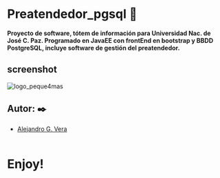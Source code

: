 # Preatendedor_pgsql 🚀

 __Proyecto de software, tótem de información para Universidad Nac. de José C. Paz. Programado en JavaEE con frontEnd en bootstrap y BBDD PostgreSQL, incluye software de gestión del preatendedor.__
 
## screenshot
   ![logo_peque4mas](https://user-images.githubusercontent.com/10841467/64068539-ddd7e480-cc0f-11e9-8de0-2ffa2a4195c7.jpg)


## Autor: ✒️
* [Alejandro G. Vera](https://linkedin.com/in/alejandro-gonzalo-vera/)
<br/></br>
# Enjoy!
